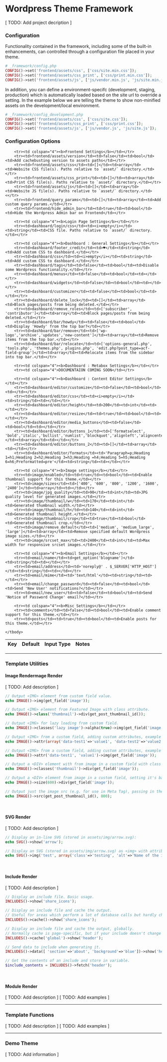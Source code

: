 # Wordpress Theme Framework

[ TODO: Add project decription ]

### Configuration

Functionality contained in the framework, including some of the built-in enhancements, can controlled through a configuration file placed in your theme.

```php
# _framework/config.php
CONFIG()->set('frontend/assets/css', ['css/site.min.css']);
CONFIG()->set('frontend/assets/css_print', ['css/print.min.css']);
CONFIG()->set('frontend/assets/js', ['js/vendor.min.js', 'js/site.min.js']);
```

In addition, you can define a environment-specifc (development, staging, production) which is automatically loaded based on the site url to override a setting. In the example below we are telling the theme to show non-minified assets on the development/local environment.

```php
# _framework/config_development.php
CONFIG()->set('frontend/assets/css', ['css/site.css']);
CONFIG()->set('frontend/assets/css_print', ['css/print.css']);
CONFIG()->set('frontend/assets/js', ['js/vendor.js', 'js/site.js']);
```
### Configuration Options

<table>
    <thead>
        <tr>
            <th>Key</th>
            <th>Default</th>
            <th>Input Type</th>
            <th>Notes</th>
        </tr>
    </thead>
    <tbody>

        <tr><td colspan="4"><b>Frontend Settings</b></td></tr>
        <tr><td>frontend/assets/version</td><td>false</td><td>bool</td><td>Add cachebusting version to assets paths</td></tr>
        <tr><td>frontend/assets/css</td><td>[]</td><td>array</td><td>Website CSS file(s). Paths relative to `asset/` directory.</td></tr>
        <tr><td>frontend/assets/css_print</td><td>[]</td><td>array</td><td>Print CSS file(s). Paths relative to `asset/` directory.</td></tr>
        <tr><td>frontend/assets/js</td><td>[]</td><td>array</td><td>Website JS file(s). Paths relative to `asset/` directory.</td><</tr>
        <tr><td>frontend/query_params</td><td>[]</td><td>array</td><td>Add custom query params.</td></tr>
        <tr><td>frontend/hide_admin_bar</td><td>true</td><td>bool</td><td>Hide the Wordpress Admin bar on Frontend</td></tr>

        <tr><td colspan="4"><b>Login Page Settings</b></td></tr>
        <tr><td>dashboard/login/css</td><td><i>empty</i></td><td>string</td><td>CSS file. Paths relative to `asset/` directory.</td></tr>

        <tr><td colspan="4"><b>Dashboard : General Settings</b></td></tr>
        <tr><td>dashboard/footer_credit</td><td>♥</td><td>string</td><td>Add custom CSS to dashboard.</td></tr>
        <tr><td>dashboard/css</td><td><i>empty</i></td><td>string</td><td>Add custom CSS to dashboard.</td></tr>
        <tr><td>dashboard/tags</td><td>false</td><td>bool</td><td>Disable some Wordpress functionality.</td></tr>
        <tr><td>dashboard/menus</td><td>false</td><td>bool</td><td></td></tr>
        <tr><td>dashboard/widgets</td><td>false</td><td>bool</td><td></td></tr>
        <tr><td>dashboard/customizer</td><td>false</td><td>bool</td><td></td></tr>
        <tr><td>dashboard/delete_lock</td><td>[]</td><td>array</td><td>Block pages/posts from being deleted.</td></tr>
        <tr><td>dashboard/remove_roles</td><td>['subscriber', 'contributor']</td><td>array</td><td>Block pages/posts from being deleted.</td></tr>
        <tr><td>dashboard/bar/howdy</td><td>false</td><td>bool</td><td>Display 'Howdy' from the top bar?</td></tr>
        <tr><td>dashboard/bar/remove</td><td>['wp-logo','archive','updates','new-content']</td><td>array</td><td>Remove items from the top bar.</td></tr>
        <tr><td>dashboard/bar/relocate</td><td>['options-general.php', 'tools.php', 'themes.php', plugins.php', 'edit.php?post_type=acf-field-group']</td><td>array</td><td>Relocate items from the sidebar into top bar.</td></tr>

        <tr><td colspan="4"><b>Dashboard : Metabox Settings</b></td></tr>
        <tr><td colspan="4">DOCUMENTAION COMING SOON</td></tr> 

        <tr><td colspan="4"><b>Dashboard : Content Editor Settings</b></td></tr>
        <tr><td>dashboard/editor/customize</td><td>false</td><td>bool</td><td></td></tr>
        <tr><td>dashboard/editor/css</td><td><i>empty</i></td><td>string</td><td></td></tr>
        <tr><td>dashboard/editor/height</td><td>200</td><td>int</td><td></td></tr>
        <tr><td>dashboard/editor/resize</td><td>true</td><td>bool</td><td></td></tr>
        <tr><td>dashboard/editor/media_buttons</td><td>false</td><td>bool</td><td></td></tr>
        <tr><td>dashboard/editor/buttons_1</td><td>['formatselect', 'bold','italic','bullist','numlist','blockquot','alignleft','aligncenter','alignright','link','unlink','pastetext','removeformat']</td><td>array</td><td></td></tr>
        <tr><td>dashboard/editor/buttons_2</td><td>[]</td><td>array</td><td></td></tr>
        <tr><td>dashboard/editor/formats</td><td>'Paragraph=p;Heading 1=h1;Heading 2=h2;Heading 3=h3;Heading =h4;Heading 5=h5;Heading 6=h6;Preformatted=pre'</td><td>string</td><td></td></tr>

        <tr><td colspan="4"><b>Image settings</b></td></tr>
        <tr><td>image/enabled</td><td>true</td><td>bool</td><td>Enable thumbnail support for this theme.</td></tr>
        <tr><td>image/sizes</td><td>['400', '600', '800', '1200', '1600', '2400']</td><td>array</td><td></td></tr>
        <tr><td>image/jpg_quality</td><td>90</td><td>int</td><td>JPG quality level for generated images.</td></tr>
        <tr><td>image/thumbnail/w</td><td>170</td><td>int</td><td>Generated thumbnail width.</td></tr>
        <tr><td>image/thumbnail/h</td><td>140</td><td>int</td><td>Generated thumbnail height.</td></tr>
        <tr><td>image/thumbnail/crop</td><td>true</td><td>bool</td><td>Generated thumbnail crop.</td></tr>
        <tr><td>image/remove_default</td><td>['medium', 'medium_large', 'large']</td><td>array</td><td>Remove specified default Wordpress image sizes.</td></tr>
        <tr><td>image/srcset_max</td><td>2400</td><td>int</td><td>Max width for responsive srcset images.</td></tr>
            
        <tr><td colspan="4"><b>Email Settings</b></td></tr>
        <tr><td>email/name</td><td>get_option('blogname')</td><td>string</td><td></td></tr>
        <tr><td>email/address</td><td>'noreply@' . $_SERVER['HTTP_HOST']</td><td>string</td><td></td></tr>
        <tr><td>email/mime</td><td>'text/html'</td><td>string</td><td></td></tr>
        <tr><td>email/change_password</td><td>false</td><td>bool</td><td>Send 'New User' notifications?</td></tr>
        <tr><td>email/new_user</td><td>false</td><td>bool</td><td>Send 'Notice of Password Change' email?</td></tr>

        <tr><td colspan="4"><b>Misc Settings</b></td></tr>
        <tr><td>comments</td><td>false</td><td>bool</td><td>Enable comment support for this theme.</td></tr>
        <tr><td>posts</td><td>true</td><td>bool</td><td>Enable posts for this theme.</td></tr>

    </tbody>
</table>

------------

### Template Utilities

#### Image Rendermage Render

[ TODO: Add description ]

```php
// Output <IMG> element from custom field value.
echo IMAGE()->img(get_field('image'));

// Output <IMG> element from Featured Image with class attribute.
echo IMAGE()->class('thumbnail')->div(get_post_thumbnail_id()); 

// Output <IMG> for lazy loading from custom field. 
echo IMAGE()->classes('lazy image')->alpha(true)->img(get_field('image'));

// Output <IMG> from a custom field, adding custom attributes, example 1.
echo IMAGE()->attr(array('data-test1'=>'value1', 'data-test2'=>'value2'))->img(get_field('image'));

// Output <IMG> from a custom field, adding custom attributes, example 2.
echo IMAGE()->attr('data-test1', 'value1')->img(get_field('image'));

// Output a <DIV> element with from image in a custom field with class attribute.
echo IMAGE()->classes('thumbnail')->div(get_field('image'));

// Output a <DIV> element from image in a custom field, setting it's base size to something smaller.
echo IMAGE()->size(600)->div(get_field('image'));

// Output just the image src (e.g. for use in Meta Tag), passing in the size we want.
echo IMAGE()->src(get_post_thumbnail_id(), 800); 
```
<br/>

#### SVG Render

[ TODO: Add description ]


```php
// Display an in-line SVG (stored in assets/img/arrow.svg):
echo SVG()->show('arrow');

// Display an SVG (stored in assets/img/arrow.svg) as <img> with attributes:
echo SVG()->img('test', array('class'=>'testing', 'alt'=>'Name of the image'))
```
<br/>

#### Include Render

[ TODO: Add description ]

```php
// Display an include file. Basic usage.
INCLUDES()->show('share_icons');

// Display an include file and cache the output.
// Useful for areas which perform a lot of database calls but hardly change (e.g. your site's header).
INCLUDES()->cache()->show('share_icons');

// Display an include file and cache the output, globally.
// Normally cache is page-specific, but if your include doesn't change between pages you can set it to be site-wide.
INCLUDES()->cache('global')->show('header');

// Send data to include when generating it.
INCLUDES()->data([ 'section'=>'about', 'background'=>'blue'])->show('header');

// Get the contents of an include and store in variable.
$include_contents = INCLUDES()->fetch('header');
```
<br/>

#### Module Render

[ TODO: Add description ]
[ TODO: Add examples ]
<br/>

------------

### Template Functions

[ TODO: Add description ]
[ TODO: Add examples ]

------------

### Demo Theme

[ TODO: Add information ]